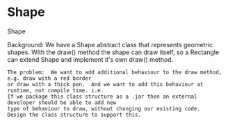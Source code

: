 # Shape
Shape

Background: We have a Shape abstract class that represents geometric shapes.
    With the draw() method the shape can draw itself, so a Rectangle can extend Shape and implement
    it's own draw() method.

    The problem:  We want to add additional behaviour to the draw method, e.g. draw with a red border
    or draw with a thick pen.  And we want to add this behaviour at runtime, not compile time. i.e.
    If we package this class structure as a .jar then an external developer should be able to add new
    type of behaviour to draw, without changing our existing code.
    Design the class structure to support this.
